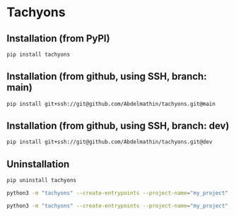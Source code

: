 # Tachyons

## Installation (from PyPI)
```bash
pip install tachyons
```

## Installation (from github, using SSH, branch: main)
```bash
pip install git+ssh://git@github.com/Abdelmathin/tachyons.git@main
```

## Installation (from github, using SSH, branch: dev)
```bash
pip install git+ssh://git@github.com/Abdelmathin/tachyons.git@dev
```

## Uninstallation

```bash
pip uninstall tachyons
```


```bash
python3 -m "tachyons" --create-entrypoints --project-name="my_project" --target-dir="."
```

```bash
python3 -m "tachyons" --create-entrypoints --project-name="my_project" --target-dir="." --next-config=next.config.ts
```

